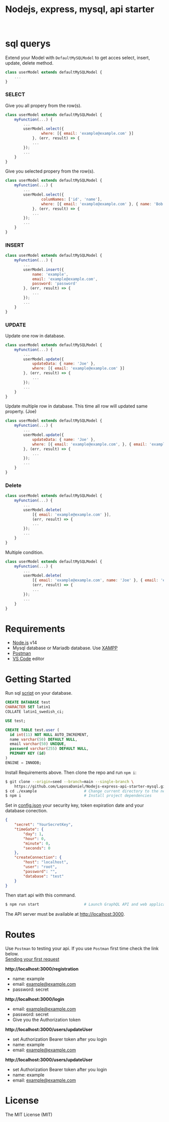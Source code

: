 # Nodejs, express, mysql, api starter
<br>

# sql querys

Extend your Model with `DefaultMySQLModel` to get acces select, insert, update, delete method.

```JavaScript
class userModel extends defaultMySQLModel {
    ...
}
```
### SELECT

Give you all propery from the row(s).

```JavaScript
class userModel extends defaultMySQLModel {
    myFunction(...) {
        ...
        userModel.select({
                where: [{ email: 'example@example.com' }]
            }, (err, result) => {
            ...
        });
        ...
    }
}
```

Give you selected propery from the row(s).

```JavaScript
class userModel extends defaultMySQLModel {
    myFunction(...) {
        ...
        userModel.select({
                columNames: ['id', 'name'],
                where: [{ email: 'example@example.com' }, { name: 'Bob' }]
            }, (err, result) => {
            ...
        });
        ...
    }
}
```

### INSERT

```JavaScript
class userModel extends defaultMySQLModel {
    myFunction(...) {
        ...
        userModel.insert({
            name: 'example',
            email: 'example@example.com',
            password: 'password'
        }, (err, result) => {
            ...
        });
        ...
    }
}
```

### UPDATE

Update one row in database.

```JavaScript
class userModel extends defaultMySQLModel {
    myFunction(...) {
        ...
        userModel.update({
            updateData: { name: 'Joe' },
            where: [{ email: 'example@example.com' }]
        }, (err, result) => {
            ...
        });
        ...
    }
}
```

Update multiple row in database. This time all row will updated same property. (Joe)

```JavaScript
class userModel extends defaultMySQLModel {
    myFunction(...) {
        ...
        userModel.update({
            updateData: { name: 'Joe' },
            where: [{ email: 'example@example.com', }, { email: 'example2@example.com' }, { name: 'Bob', age: 35 }]
        }, (err, result) => {
            ...
        });
        ...
    }
}
```

### Delete

```JavaScript
class userModel extends defaultMySQLModel {
    myFunction(...) {
        ...
        userModel.delete(
            [{ email: 'example@example.com' }],
            (err, result) => {
            ...
        });
        ...
    }
}
```

Multiple condition.

```JavaScript
class userModel extends defaultMySQLModel {
    myFunction(...) {
        ...
        userModel.delete(
            [{ email: 'example@example.com', name: 'Joe' }, { email: 'example2@example.com' }, { name: 'Bob' }],
            (err, result) => {
            ...
        });
        ...
    }
}
```

# Requirements

- [Node.js](https://nodejs.org/) v14
- Mysql database or Mariadb database. Use [XAMPP](https://www.apachefriends.org/index.html)
- [Postman](https://www.postman.com/pricing/)
- [VS Code](https://code.visualstudio.com/) editor

# Getting Started

Run sql [script](create.sql) on your database.

```SQL
CREATE DATABASE test
CHARACTER SET latin1
COLLATE latin1_swedish_ci;

USE test;

CREATE TABLE test.user (
  id int(11) NOT NULL AUTO_INCREMENT,
  name varchar(50) DEFAULT NULL,
  email varchar(50) UNIQUE,
  password varchar(255) DEFAULT NULL,
  PRIMARY KEY (id)
)
ENGINE = INNODB;
``` 

Install Requirements above. Then clone the repo and run `npm i`:

```bash
$ git clone --origin=seed --branch=main --single-branch \
    https://github.com/LaposaDaniel/Nodejs-express-api-starter-mysql.git example
$ cd ./example                     # Change current directory to the newly created one
$ npm i                            # Install project dependencies
```

Set in [config.json](config.json) your security key, token expiration date and your database conection.

```json
{
    "secret": "YourSecretKey",
    "timeGate": {
        "day": 1,
        "hour": 0,
        "minute": 0,
        "seconds": 0
    },
    "createConnection": {
        "host": "localhost",
        "user": "root",
        "password": "",
        "database": "test"
    }
}
```

Then start api with this command.

```bash
$ npm run start                    # Launch GraphQL API and web application
```

The API server must be available at [http://localhost:3000](http://localhost:3000).

# Routes

Use `Postman` to testing your api. If you use `Postman` first time check the link below.<br>
[Sending your first request](https://learning.postman.com/docs/getting-started/sending-the-first-request/)

**http://localhost:3000/registration**<br>
- name: example <br>
- email: example@example.com <br>
- password: secret

 **http://localhost:3000/login**<br>
 - email: example@example.com <br>
 - password: secret
 - Give you the Authorization token

 **http://localhost:3000/users/updateUser**<br>
 - set Authorization Bearer token after you login<br>
 - name: example <br>
 - email: example@example.com

 **http://localhost:3000/users/updateUser**<br>
 - set Authorization Bearer token after you login<br>
 - name: example <br>
 - email: example@example.com

# License

The MIT License (MIT)